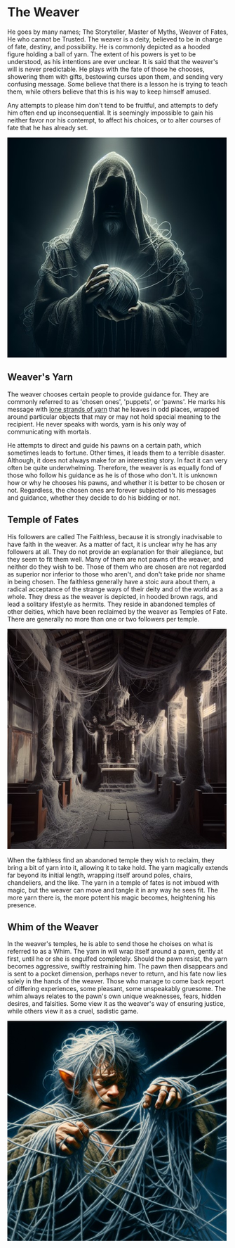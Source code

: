 # The Weaver

He goes by many names; The Storyteller, Master of Myths, Weaver of Fates, He who cannot be Trusted. The weaver is a deity, believed to be in charge of fate, destiny, and possibility. He is commonly depicted as a hooded figure holding a ball of yarn. The extent of his powers is yet to be understood, as his intentions are ever unclear. It is said that the weaver's will is never predictable. He plays with the fate of those he chooses, showering them with gifts, bestowing curses upon them, and sending very confusing message. Some believe that there is a lesson he is trying to teach them, while others believe that this is his way to keep himself amused.

Any attempts to please him don't tend to be fruitful, and attempts to defy him often end up inconsequential. It is seemingly impossible to gain his neither favor nor his contempt, to affect his choices, or to alter courses of fate that he has already set.

[![the weaver](../../assets/images/the-weaver.jpg)](../../assets/images/the-weaver.png)

## Weaver's Yarn
The weaver chooses certain people to provide guidance for. They are commonly referred to as 'chosen ones', 'puppets', or 'pawns'. He marks his message with [lone strands of yarn](../items/weavers-yarn.md#yarn) that he leaves in odd places, wrapped around particular objects that may or may not hold special meaning to the recipient. He never speaks with words, yarn is his only way of communicating with mortals.

He attempts to direct and guide his pawns on a certain path, which sometimes leads to fortune. Other times, it leads them to a terrible disaster. Although, it does not always make for an interesting story. In fact it can very often be quite underwhelming. Therefore, the weaver is as equally fond of those who follow his guidance as he is of those who don't. It is unknown how or why he chooses his pawns, and whether it is better to be chosen or not. Regardless, the chosen ones are forever subjected to his messages and guidance, whether they decide to do his bidding or not.

## Temple of Fates
His followers are called The Faithless, because it is strongly inadvisable to have faith in the weaver. As a matter of fact, it is unclear why he has any followers at all. They do not provide an explanation for their allegiance, but they seem to fit them well. Many of them are not pawns of the weaver, and neither do they wish to be. Those of them who are chosen are not regarded as superior nor inferior to those who aren't, and don't take pride nor shame in being chosen. The faithless generally have a stoic aura about them, a radical acceptance of the strange ways of their deity and of the world as a whole. They dress as the weaver is depicted, in hooded brown rags, and lead a solitary lifestyle as hermits. They reside in abandoned temples of other deities, which have been reclaimed by the weaver as Temples of Fate. There are generally no more than one or two followers per temple.

[![temple of fates](../../assets/images/temple-of-fates.jpg)](../../assets/images/temple-of-fates.png)

When the faithless find an abandoned temple they wish to reclaim, they bring a bit of yarn into it, allowing it to take hold. The yarn magically extends far beyond its initial length, wrapping itself around poles, chairs, chandeliers, and the like. The yarn in a temple of fates is not imbued with magic, but the weaver can move and tangle it in any way he sees fit. The more yarn there is, the more potent his magic becomes, heightening his presence.

## Whim of the Weaver
In the weaver's temples, he is able to send those he choises on what is referred to as a Whim. The yarn in will wrap itself around a pawn, gently at first, until he or she is engulfed completely. Should the pawn resist, the yarn becomes aggressive, swiftly restraining him. The pawn then disappears and is sent to a pocket dimension, perhaps never to return, and his fate now lies solely in the hands of the weaver. Those who manage to come back report of differing experiences, some pleasant, some unspeakably gruesome. The whim always relates to the pawn's own unique weaknesses, fears, hidden desires, and falsities. Some view it as the weaver's way of ensuring justice, while others view it as a cruel, sadistic game.

[![a halfling entangled in the weaver's yarn](../../assets/images/whim-of-the-weaver.jpg)](../../assets/images/whim-of-the-weaver.png)
